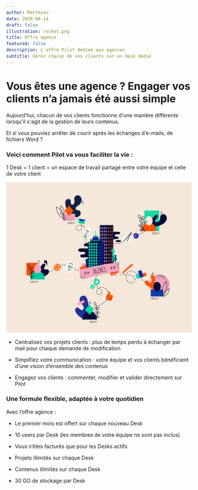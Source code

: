 ```yaml
---
author: Matthieu
date: 2020-06-14
draft: false
illustration: rocket.png
title: Offre agence
featured: false
description: L'offre Pilot dédiée aux agences 
subtitle: Gérez chacun de vos clients sur un desk dédié 
---
```


# Vous êtes une agence ? Engager vos clients n’a jamais été aussi simple

Aujourd’hui, chacun de vos clients fonctionne d'une manière différente lorsqu'il s'agit de la gestion de leurs contenus. 

Et si vous pouviez arrêter de courir après les échanges d’e-mails, de fichiers Word ? 

### Voici comment Pilot va vous faciliter la vie :

1 Desk = 1 client = un espace de travail partagé entre votre équipe et celle de votre client

![illu_Plan de travail 1.jpg](illustration.png "illu_Plan de travail 1.jpg")

* Centralisez vos projets clients : plus de temps perdu à échanger par mail pour chaque demande de modification 


* Simplifiez votre communication : votre équipe et vos clients bénéficient d’une vision d’ensemble des contenus 


* Engagez vos clients : commenter, modifier et valider directement sur Pilot

### Une formule flexible, adaptée à votre quotidien

Avec l’offre agence :

- Le premier mois est offert sur chaque nouveau Desk

- 10 users par Desk (les membres de votre équipe ne sont pas inclus)

- Vous n’êtes facturés que pour les Desks actifs 

- Projets illimités sur chaque Desk 

- Contenus illimités sur chaque Desk 

- 30 GO de stockage par Desk 
